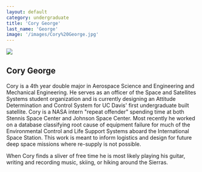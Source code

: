 ```yaml
---
layout: default
category: undergraduate
title: 'Cory George'
last_name: 'George'
image: '/images/Cory%20George.jpg'
---
```


<img src="{{ page.image }}">

<h2 class="team-title">Cory George</h2>
<h4 class="team-position"></h4>
<p>Cory is a 4th year double major in Aerospace Science and Engineering and Mechanical Engineering.  He serves as an officer of the Space and Satellites Systems student organization and is currently designing an Attitude Determination and Control System for UC Davis' first undergraduate built satellite. Cory is a NASA intern "repeat offender" spending time at both Stennis Space Center and Johnson Space Center. Most recently he worked on a database classifying root cause of equipment failure for much of the Environmental Control and Life Support Systems aboard the International Space Station. This work is meant to inform logistics and design for future deep space missions where re-supply is not possible.</p>
<p>When Cory finds a sliver of free time he is most likely playing his guitar, writing and recording music, skiing, or hiking around the Sierras.</p>
<ul class="team-member-other-info"></ul>
